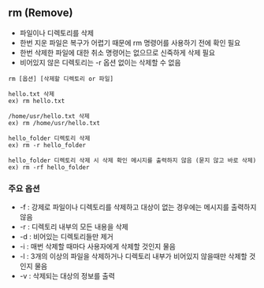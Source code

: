 ## rm (Remove)
 
- 파일이나 디렉토리를 삭제
- 한번 지운 파일은 복구가 어렵기 때문에 rm 명령어를 사용하기 전에 확인 필요
- 한번 삭제한 파일에 대한 취소 명령어는 없으므로 신죽하게 삭제 필요
- 비어있지 않은 디렉토리는 -r 옵션 없이는 삭제할 수 없음


```
rm [옵션] [삭제할 디렉토리 or 파일]

hello.txt 삭제
ex) rm hello.txt

/home/usr/hello.txt 삭제
ex) rm /home/usr/hello.txt

hello_folder 디렉토리 삭제
ex) rm -r hello_folder

hello_folder 디렉토리 삭제 시 삭제 확인 메시지를 출력하지 않음 (묻지 않고 바로 삭제)
ex) rm -rf hello_folder
```
### 주요 옵션

- -f : 강제로 파일이나 디렉토리를 삭제하고 대상이 없는 경우에는 메시지를 출력하지 않음
- -r : 디렉토리 내부의 모든 내용을 삭제
- -d : 비어있는 디렉토리들만 제거
- -i : 매번 삭제할 때마다 사용자에게 삭제할 것인지 물음
- -l : 3개의 이상의 파일을 삭제하거나 디렉토리 내부가 비어있지 않을때만 삭제할 것인지 물음
- -v : 삭제되는 대상의 정보를 출력
